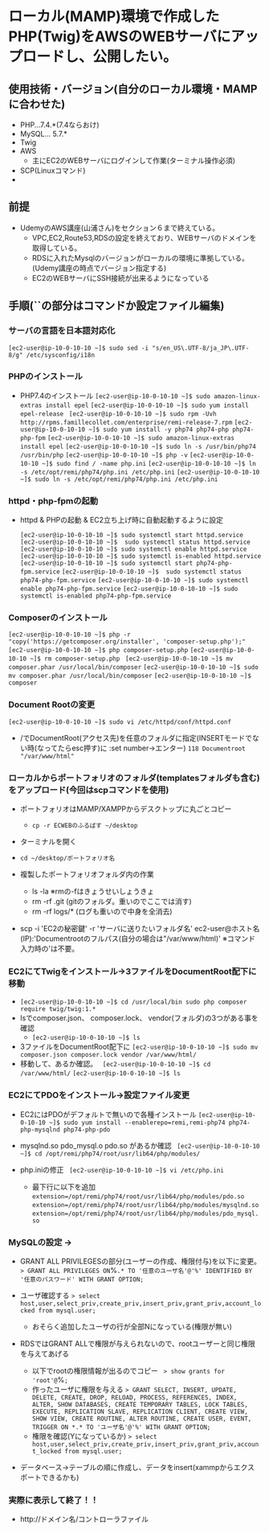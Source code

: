 # ローカル(MAMP)環境で作成したPHP(Twig)をAWSのWEBサーバにアップロードし、公開したい。

## 使用技術・バージョン(自分のローカル環境・MAMPに合わせた)
+ PHP...7.4.*(7.4ならおけ)
+ MySQL... 5.7.*
+ Twig
+ AWS
  + 主にEC2のWEBサーバにログインして作業(ターミナル操作必須)
+ SCP(Linuxコマンド)
+ 

## 前提
+ UdemyのAWS講座(山浦さん)をセクション６まで終えている。
  + VPC,EC2,Route53,RDSの設定を終えており、WEBサーバのドメインを取得している。
  + RDSに入れたMysqlのバージョンがローカルの環境に準拠している。(Udemy講座の時点でバージョン指定する)
  + EC2のWEBサーバにSSH接続が出来るようになっている

## 手順(``の部分はコマンドか設定ファイル編集)

### サーバの言語を日本語対応化
  ` [ec2-user@ip-10-0-10-10 ~]$ sudo sed -i "s/en_US\.UTF-8/ja_JP\.UTF-8/g" /etc/sysconfig/i18n `

### PHPのインストール

+ PHP7.4のインストール
  ` [ec2-user@ip-10-0-10-10 ~]$ sudo amazon-linux-extras install epel `
  ` [ec2-user@ip-10-0-10-10 ~]$ sudo yum install epel-release  `
  ` [ec2-user@ip-10-0-10-10 ~]$ sudo rpm -Uvh http://rpms.famillecollet.com/enterprise/remi-release-7.rpm `
  ` [ec2-user@ip-10-0-10-10 ~]$ sudo yum install -y php74 php74-php php74-php-fpm `
  ` [ec2-user@ip-10-0-10-10 ~]$ sudo amazon-linux-extras install epel `
  ` [ec2-user@ip-10-0-10-10 ~]$ sudo ln -s /usr/bin/php74 /usr/bin/php `
  ` [ec2-user@ip-10-0-10-10 ~]$ php -v `
  ` [ec2-user@ip-10-0-10-10 ~]$ sudo find / -name php.ini `
  ` [ec2-user@ip-10-0-10-10 ~]$ ln -s /etc/opt/remi/php74/php.ini /etc/php.ini `
  ` [ec2-user@ip-10-0-10-10 ~]$ sudo ln -s /etc/opt/remi/php74/php.ini /etc/php.ini `

###  httpd・php-fpmの起動 

+ httpd & PHPの起動 & EC2立ち上げ時に自動起動するように設定

  ` [ec2-user@ip-10-0-10-10 ~]$ sudo systemctl start httpd.service `
  ` [ec2-user@ip-10-0-10-10 ~]$  sudo systemctl status httpd.service `
  ` [ec2-user@ip-10-0-10-10 ~]$ sudo systemctl enable httpd.service `
  ` [ec2-user@ip-10-0-10-10 ~]$ sudo systemctl is-enabled httpd.service `
  ` [ec2-user@ip-10-0-10-10 ~]$ sudo systemctl start php74-php-fpm.service `
  ` [ec2-user@ip-10-0-10-10 ~]$  sudo systemctl status php74-php-fpm.service `
  ` [ec2-user@ip-10-0-10-10 ~]$ sudo systemctl enable php74-php-fpm.service `
  ` [ec2-user@ip-10-0-10-10 ~]$ sudo systemctl is-enabled php74-php-fpm.service `




### Composerのインストール
  ` [ec2-user@ip-10-0-10-10 ~]$ php -r "copy('https://getcomposer.org/installer', 'composer-setup.php');" `
  ` [ec2-user@ip-10-0-10-10 ~]$ php composer-setup.php `
  ` [ec2-user@ip-10-0-10-10 ~]$ rm composer-setup.php `
  ` [ec2-user@ip-10-0-10-10 ~]$ mv composer.phar /usr/local/bin/composer`
  ` [ec2-user@ip-10-0-10-10 ~]$ sudo mv composer.phar /usr/local/bin/composer `
  ` [ec2-user@ip-10-0-10-10 ~]$ composer `

### Document Rootの変更
  ` [ec2-user@ip-10-0-10-10 ~]$ sudo vi /etc/httpd/conf/httpd.conf `
+ /でDocumentRoot(アクセス先)を任意のフォルダに指定(INSERTモードでない時(なってたらesc押す)に  :set number→エンター)
  ` 118 Documentroot "/var/www/html" ` 


### ローカルからポートフォリオのフォルダ(templatesフォルダも含む)をアップロード(今回はscpコマンドを使用)
+ ポートフォリオはMAMP/XAMPPからデスクトップに丸ごとコピー
  + ` cp -r ECWEBのふるぱす ~/desktop `
+ ターミナルを開く
+ ` cd ~/desktop/ポートフォリオ名 `
+ 複製したポートフォリオフォルダ内の作業
  + ls -la
※rmの-fはきょうせいしょうきょ
  + rm -rf .git (gitのフォルダ。重いのでここでは消す)
  + rm -rf logs/* (ログも重いので中身を全消去)

+ scp -i 'EC2の秘密鍵' -r 'サーバに送りたいフォルダ名' ec2-user@ホスト名(IP):'Documentrootのフルパス(自分の場合は"/var/www/html)'  ※コマンド入力時の'は不要。

### EC2にてTwigをインストール→3ファイルをDocumentRoot配下に移動

+ ` [ec2-user@ip-10-0-10-10 ~]$ cd /usr/local/bin sudo php composer require twig/twig:1.* `
+ lsでcomposer.json、 composer.lock、 vendor(フォルダ)の3つがある事を確認
  + ` [ec2-user@ip-10-0-10-10 ~]$ ls `
+ 3ファイルをDocumentRoot配下に
  ` [ec2-user@ip-10-0-10-10 ~]$ sudo mv composer.json composer.lock vendor /var/www/html/ `
+ 移動して、あるか確認。
  ` [ec2-user@ip-10-0-10-10 ~]$ cd /var/www/html/`
  ` [ec2-user@ip-10-0-10-10 ~]$ ls `

### EC2にてPDOをインストール→設定ファイル変更
+ EC2にはPDOがデフォルトで無いので各種インストール
  ` [ec2-user@ip-10-0-10-10 ~]$ sudo yum install --enablerepo=remi,remi-php74 php74-php-mysqlnd php74-php-pdo `

+ mysqlnd.so  pdo_mysql.o pdo.so  があるか確認
  ` [ec2-user@ip-10-0-10-10 ~]$ cd /opt/remi/php74/root/usr/lib64/php/modules/`

+ php.iniの修正
  ` [ec2-user@ip-10-0-10-10 ~]$ vi /etc/php.ini`
  + 最下行に以下を追加
  ` extension=/opt/remi/php74/root/usr/lib64/php/modules/pdo.so `
  ` extension=/opt/remi/php74/root/usr/lib64/php/modules/mysqlnd.so `
  ` extension=/opt/remi/php74/root/usr/lib64/php/modules/pdo_mysql.so `


### MySQLの設定 → 

+ GRANT ALL PRIVILEGESの部分(ユーザーの作成、権限付与)を以下に変更。
  ` > GRANT ALL PRIVILEGES ON `%`.* TO '任意のユーザ名'@'%' IDENTIFIED BY '任意のパスワード' WITH GRANT OPTION; `
+ ユーザ確認する
  ` > select host,user,select_priv,create_priv,insert_priv,grant_priv,account_locked from mysql.user; `
  + おそらく追加したユーザの行が全部Nになっている(権限が無い)

+ RDSではGRANT ALLで権限が与えられないので、rootユーザーと同じ権限を与えてあげる
  + 以下でrootの権限情報が出るのでコピー
    ` > show grants for 'root'@`%`; `
  + 作ったユーザに権限を与える
    ` > GRANT SELECT, INSERT, UPDATE, DELETE, CREATE, DROP, RELOAD, PROCESS, REFERENCES, INDEX, ALTER, SHOW DATABASES, CREATE TEMPORARY TABLES, LOCK TABLES, EXECUTE, REPLICATION SLAVE, REPLICATION CLIENT, CREATE VIEW, SHOW VIEW, CREATE ROUTINE, ALTER ROUTINE, CREATE USER, EVENT, TRIGGER ON *.* TO 'ユーザ名'@'%' WITH GRANT OPTION; `
  + 権限を確認(Yになっているか)
    ` > select host,user,select_priv,create_priv,insert_priv,grant_priv,account_locked from mysql.user; `


+ データベース→テーブルの順に作成し、データをinsert(xammpからエクスポートできるかも)

### 実際に表示して終了！！
+ http://ドメイン名/コントローラファイル
